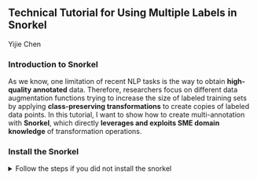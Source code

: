 ## Technical Tutorial for Using Multiple Labels in Snorkel
<a> Yijie Chen </a>

### Introduction to Snorkel

As we know, one limitation of recent NLP tasks is the way to obtain **high-quality annotated** data. Therefore, researchers focus on different data augmentation functions trying to increase the size of labeled training sets by applying **class-preserving transformations** to create copies of labeled data points. In this tutorial, I want to show how to create multi-annotation with **Snorkel**, which directly **leverages and exploits SME domain knowledge** of transformation operations.

### Install the Snorkel
<details>
<summary> Follow the steps if you did not install the snorkel </summary>
```python
<p>
#[OPTIONAL] Activate a virtual environment
conda create --yes -n spam python=3.6
conda activate spam
#Install requirements (both shared and tutorial-specific)
pip install environment_kernels
#We specify PyTorch here to ensure compatibility, but it may not be necessary.
conda install pytorch==1.1.0 -c pytorch
conda install snorkel==0.9.5 -c conda-forge
pip install -r spam/requirements.txt
#Launch the Jupyter notebook interface
jupyter notebook spam
</p>```
</details>





































